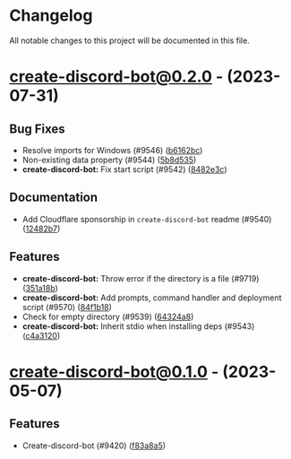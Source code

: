 # Changelog

All notable changes to this project will be documented in this file.

# [create-discord-bot@0.2.0](https://github.com/cyberpurge-net/discord.js/compare/create-discord-bot@0.1.0...create-discord-bot@0.2.0) - (2023-07-31)

## Bug Fixes

- Resolve imports for Windows (#9546) ([b6162bc](https://github.com/cyberpurge-net/discord.js/commit/b6162bc5b582089a9405d29f6825d9748180f66a))
- Non-existing data property (#9544) ([5b8d535](https://github.com/cyberpurge-net/discord.js/commit/5b8d535fd633ff25dd801f35e13b4cb169cc42ac))
- **create-discord-bot:** Fix start script (#9542) ([8482e3c](https://github.com/cyberpurge-net/discord.js/commit/8482e3c95dd5ca086805e756afdcf787e3fea1f9))

## Documentation

- Add Cloudflare sponsorship in `create-discord-bot` readme (#9540) ([12482b7](https://github.com/cyberpurge-net/discord.js/commit/12482b70ed4bfadf26720f9b2ed9d7bf7ccc39b8))

## Features

- **create-discord-bot:** Throw error if the directory is a file (#9719) ([351a18b](https://github.com/cyberpurge-net/discord.js/commit/351a18bc35da7765d281e419b646ef734a315bdf))
- **create-discord-bot:** Add prompts, command handler and deployment script (#9570) ([84f1b18](https://github.com/cyberpurge-net/discord.js/commit/84f1b1890de5add805bef1a030b0ade3c6aca213))
- Check for empty directory (#9539) ([64324a8](https://github.com/cyberpurge-net/discord.js/commit/64324a8be13dc2b766636a1042ae13d3d52a5c79))
- **create-discord-bot:** Inherit stdio when installing deps (#9543) ([c4a3120](https://github.com/cyberpurge-net/discord.js/commit/c4a3120354ea3930e010ba011216e42311e29cdb))

# [create-discord-bot@0.1.0](https://github.com/cyberpurge-net/discord.js/tree/create-discord-bot@0.1.0) - (2023-05-07)

## Features

- Create-discord-bot (#9420) ([f83a8a5](https://github.com/cyberpurge-net/discord.js/commit/f83a8a58c99532131848f9d89cec58ae5cd5d138))
